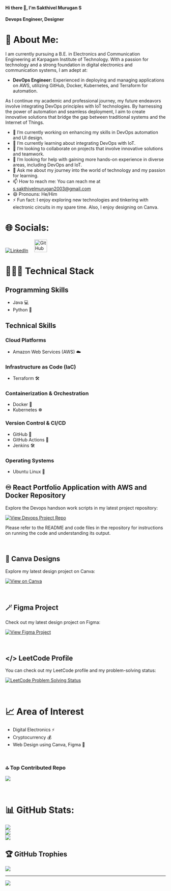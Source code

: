#### Hi there 👋, I'm Sakthivel Murugan S
#### Devops Engineer, Designer

# 💫 About Me:
I am currently pursuing a B.E. in Electronics and Communication Engineering at Karpagam Institute of Technology. With a passion for technology and a strong foundation in digital electronics and communication systems, I am adept at:

- **DevOps Engineer:** Experienced in deploying and managing applications on AWS, utilizing GitHub, Docker, Kubernetes, and Terraform for automation.

As I continue my academic and professional journey, my future endeavors involve integrating DevOps principles with IoT technologies. By harnessing the power of automation and seamless deployment, I aim to create innovative solutions that bridge the gap between traditional systems and the Internet of Things.

- 🔭 I’m currently working on enhancing my skills in DevOps automation and UI design.
- 🌱 I’m currently learning about integrating DevOps with IoT.
- 👯 I’m looking to collaborate on projects that involve innovative solutions and teamwork.
- 🤔 I’m looking for help with gaining more hands-on experience in diverse areas, including DevOps and IoT.
- 💬 Ask me about my journey into the world of technology and my passion for learning.
- 📫 How to reach me: You can reach me at [s.sakthivelmurugan2003@gmail.com](mailto:s.sakthivelmurugan2003@gmail.com)
- 😄 Pronouns: He/Him
- ⚡ Fun fact: I enjoy exploring new technologies and tinkering with electronic circuits in my spare time. Also, I enjoy designing on Canva.

# 🌐 Socials:

[![LinkedIn](https://img.shields.io/badge/LinkedIn-%230077B5.svg?logo=linkedin&logoColor=white)](https://www.linkedin.com/in/s-sakthivel-murugan-7515a1269/) &nbsp; &nbsp;
[<img src="https://github.githubassets.com/images/modules/logos_page/GitHub-Mark.png" alt="GitHub" height="40">](https://github.com/SSAKTHIVELMURUGAN)

# 👨🏼‍💻 Technical Stack

## Programming Skills
- Java 💻
- Python 🐍

## Technical Skills
### Cloud Platforms
- Amazon Web Services (AWS) ☁️

### Infrastructure as Code (IaC)
- Terraform 🛠️

### Containerization & Orchestration
- Docker 🐳
- Kubernetes ☸️

### Version Control & CI/CD
- GitHub 🐙
- GitHub Actions 🚀
- Jenkins 🛠️

### Operating Systems
- Ubuntu Linux 🐧

## ♾️ React Portfolio Application with AWS and Docker Repository

Explore the Devops handson work scripts in my latest project repository:

[![View Devops Project Repo ](https://img.shields.io/badge/View%20Devops%20Project%20Repo-blue)](https://github.com/SSAKTHIVELMURUGAN/reactfolio.git)

Please refer to the README and code files in the repository for instructions on running the code and understanding its output.

<br>

## 🎨 Canva Designs

Explore my latest design project on Canva:

[![View on Canva](https://img.shields.io/badge/View%20on%20Canva-Designs-blue?logo=canva)](https://github.com/SSAKTHIVELMURUGAN/Canva-Designs.git)

<br>

## 🪄 Figma Project

Check out my latest design project on Figma:

[![View Figma Project](https://img.shields.io/badge/View%20on%20Figma-prototype-blue)](https://www.figma.com/proto/wYOvq8mOcAKVNMmd1su7SL/Blogs?node-id=3-179&t=r6BMTjgfUJgJGlWV-1&starting-point-node-id=13%3A4&mode=design)

<br>

## </> LeetCode Profile

You can check out my LeetCode profile and my problem-solving status:

[![LeetCode Problem Solving Status](https://img.shields.io/badge/LeetCode-Solved%20Problems-blue)](https://leetcode.com/21ecb23/)

<br>

# 📈 Area of Interest

- Digital Electronics ⚡️
- Cryptocurrency 💰
- Web Design using Canva, Figma 🎨

<br>

### 🔝 Top Contributed Repo
![](https://github-contributor-stats.vercel.app/api?username=SSAKTHIVELMURUGAN&limit=5&theme=dark&combine_all_yearly_contributions=true)

<br>

# 📊 GitHub Stats:
![](https://github-readme-stats.vercel.app/api?username=SSAKTHIVELMURUGAN&theme=dark&hide_border=false&include_all_commits=false&count_private=false)<br/>
![](https://github-readme-streak-stats.herokuapp.com/?user=SSAKTHIVELMURUGAN&theme=dark&hide_border=false)<br/>
![](https://github-readme-stats.vercel.app/api/top-langs/?username=SSAKTHIVELMURUGAN&theme=dark&hide_border=false&include_all_commits=false&count_private=false&layout=compact)

## 🏆 GitHub Trophies
![](https://github-profile-trophy.vercel.app/?username=SSAKTHIVELMURUGAN&theme=radical&no-frame=false&no-bg=true&margin-w=4)


---
[![](https://visitcount.itsvg.in/api?id=SSAKTHIVELMURUGAN&icon=0&color=0)](https://visitcount.itsvg.in)


